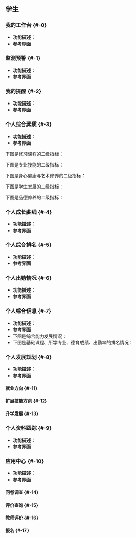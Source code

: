 ## 学生

### 我的工作台 {#-0}

*   **功能描述：**
*   **参考界面**

### 监测预警 {#-1}

*   **功能描述：**
*   **参考界面**

### 我的提醒 {#-2}

*   **功能描述：**
*   **参考界面**

### 个人综合素质 {#-3}

*   **功能描述：**
*   **参考界面**

下图是修习课程的二级指标：

下图是专业技能的二级指标：

下图是身心健康与艺术修养的二级指标：

下图是学生发展的二级指标：

下图是品德修养的二级指标：

### 个人成长曲线 {#-4}

*   **功能描述：**
*   **参考界面**

### 个人综合排名 {#-5}

*   **功能描述：**
*   **参考界面**

### 个人出勤情况 {#-6}

*   **功能描述：**
*   **参考界面**

### 个人综合信息 {#-7}

*   **功能描述：**
*   **参考界面**
*   下图是综合能力发展情况：
*   下图是基础课程、所学专业、德育成绩、出勤率的排名情况：

### 个人发展规划 {#-8}

*   **功能描述：**
*   **参考界面**

#### 就业方向 {#-11}

#### 扩展技能方向 {#-12}

#### 升学发展 {#-13}

### 个人资料跟踪 {#-9}

*   **功能描述：**
*   **参考界面**

### 应用中心 {#-10}

*   **功能描述：**
*   **参考界面**

#### 问卷调查 {#-14}

#### 评价查询 {#-15}

#### 教师评价 {#-16}

#### 报名 {#-17}